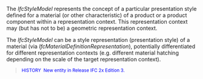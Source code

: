 The _IfcStyleModel_ represents the concept of a particular&nbsp;presentation style defined for a material (or other characteristic) of a product or a product component within a representation context. This representation context may (but has not to be) a geometric representation context.&nbsp;


The _IfcStyleModel_ can be a style representation
(presentation style) of a material (via _IfcMaterialDefinitionRepresentation_),
potentially differentiated for different representation contexts (e.g.
different material hatching depending on the scale of the target
representation context).  
> <font color="#0000ff"><small>HISTORY&nbsp;
New entity in
Release IFC 2x Edition 3.</small> </font>